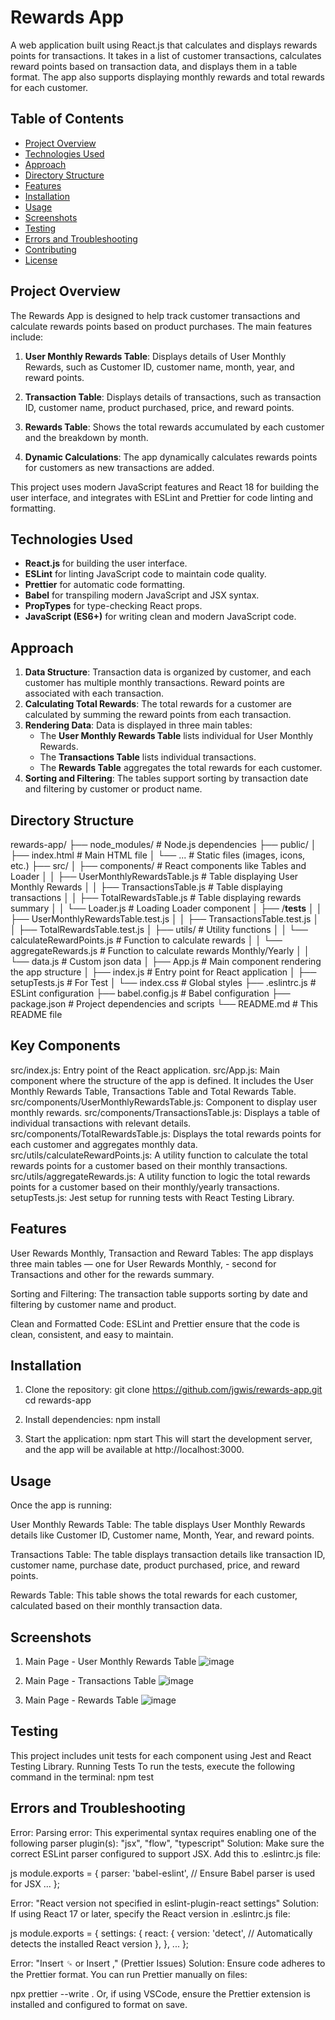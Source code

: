 # Rewards App

A web application built using React.js that calculates and displays rewards points for transactions. It takes in a list of customer transactions, calculates reward points based on transaction data, and displays them in a table format. The app also supports displaying monthly rewards and total rewards for each customer.

## Table of Contents

- [Project Overview](#project-overview)
- [Technologies Used](#technologies-used)
- [Approach](#approach)
- [Directory Structure](#directory-structure)
- [Features](#features)
- [Installation](#installation)
- [Usage](#usage)
- [Screenshots](#screenshots)
- [Testing](#Test)
- [Errors and Troubleshooting](#errors-and-troubleshooting)
- [Contributing](#contributing)
- [License](#license)

## Project Overview

The Rewards App is designed to help track customer transactions and calculate rewards points based on product purchases. The main features include:

1. **User Monthly Rewards Table**: Displays details of User Monthly Rewards, such as Customer ID, customer name, month, year, and reward points.

2. **Transaction Table**: Displays details of transactions, such as transaction ID, customer name, product purchased, price, and reward points.
3. **Rewards Table**: Shows the total rewards accumulated by each customer and the breakdown by month.
4. **Dynamic Calculations**: The app dynamically calculates rewards points for customers as new transactions are added.

This project uses modern JavaScript features and React 18 for building the user interface, and integrates with ESLint and Prettier for code linting and formatting.

## Technologies Used

- **React.js** for building the user interface.
- **ESLint** for linting JavaScript code to maintain code quality.
- **Prettier** for automatic code formatting.
- **Babel** for transpiling modern JavaScript and JSX syntax.
- **PropTypes** for type-checking React props.
- **JavaScript (ES6+)** for writing clean and modern JavaScript code.

## Approach

1. **Data Structure**: Transaction data is organized by customer, and each customer has multiple monthly transactions. Reward points are associated with each transaction.
2. **Calculating Total Rewards**: The total rewards for a customer are calculated by summing the reward points from each transaction.
3. **Rendering Data**: Data is displayed in three main tables:
   - The **User Monthly Rewards Table** lists individual for User Monthly Rewards.
   - The **Transactions Table** lists individual transactions.
   - The **Rewards Table** aggregates the total rewards for each customer.
4. **Sorting and Filtering**: The tables support sorting by transaction date and filtering by customer or product name.

## Directory Structure

rewards-app/
├── node_modules/           # Node.js dependencies
├── public/
│   ├── index.html          # Main HTML file
│   └── ...                 # Static files (images, icons, etc.)
├── src/
│   ├── components/         # React components like Tables and Loader
│   │   ├── UserMonthlyRewardsTable.js  # Table displaying User Monthly Rewards
│   │   ├── TransactionsTable.js  # Table displaying transactions
│   │   ├── TotalRewardsTable.js # Table displaying rewards summary
│   │   └── Loader.js            # Loading Loader component
│   ├── /__tests__
│   │   ├── UserMonthlyRewardsTable.test.js
│   │   ├── TransactionsTable.test.js
│   │   ├── TotalRewardsTable.test.js
│   ├── utils/              # Utility functions
│   │   └── calculateRewardPoints.js # Function to calculate rewards
│   │   └── aggregateRewards.js # Function to calculate rewards Monthly/Yearly
│   │   └── data.js             # Custom json data
│   ├── App.js              # Main component rendering the app structure
│   ├── index.js            # Entry point for React application
│   ├── setupTests.js       # For Test
│   └── index.css           # Global styles
├── .eslintrc.js            # ESLint configuration
├── babel.config.js         # Babel configuration
├── package.json            # Project dependencies and scripts
└── README.md               # This README file

## Key Components
src/index.js: Entry point of the React application.
src/App.js: Main component where the structure of the app is defined. It includes the User Monthly Rewards Table, Transactions Table and Total Rewards Table.
src/components/UserMonthlyRewardsTable.js: Component to display user monthly rewards.
src/components/TransactionsTable.js: Displays a table of individual transactions with relevant details.
src/components/TotalRewardsTable.js: Displays the total rewards points for each customer and aggregates monthly data.
src/utils/calculateRewardPoints.js: A utility function to calculate the total rewards points for a customer based on their monthly transactions.
src/utils/aggregateRewards.js: A utility function to logic the total rewards points for a customer based on their monthly/yearly transactions.
setupTests.js: Jest setup for running tests with React Testing Library.

## Features

User Rewards Monthly, Transaction and Reward Tables: The app displays three main tables — one for User Rewards Monthly, - second for Transactions  and other for the rewards summary.

Sorting and Filtering: The transaction table supports sorting by date and filtering by customer name and product.

Clean and Formatted Code: ESLint and Prettier ensure that the code is clean, consistent, and easy to maintain.

## Installation 

1. Clone the repository:
git clone https://github.com/jgwis/rewards-app.git
cd rewards-app

2. Install dependencies:
npm install

3. Start the application:
npm start
This will start the development server, and the app will be available at http://localhost:3000.

## Usage
Once the app is running:

User Monthly Rewards Table: The table displays User Monthly Rewards details like Customer ID, Customer name, Month, Year, and reward points.

Transactions Table: The table displays transaction details like transaction ID, customer name, purchase date, product purchased, price, and reward points.

Rewards Table: This table shows the total rewards for each customer, calculated based on their monthly transaction data.

## Screenshots

1. Main Page - User Monthly Rewards Table
![image](https://github.com/user-attachments/assets/47ea4040-c6d4-4543-9a36-afcd1432c005)


2. Main Page - Transactions Table
![image](https://github.com/user-attachments/assets/92eab8cf-fa50-46fd-9e79-d0284498d15a)

2. Main Page - Rewards Table
![image](https://github.com/user-attachments/assets/01ca1e1d-aaf7-4108-9556-6bcd7b8f776a)

## Testing
This project includes unit tests for each component using Jest and React Testing Library.
Running Tests
To run the tests, execute the following command in the terminal:
npm test

## Errors and Troubleshooting

Error: Parsing error: This experimental syntax requires enabling one of the following parser plugin(s): "jsx", "flow", "typescript"
Solution:
Make sure the correct ESLint parser configured to support JSX. Add this to .eslintrc.js file:

js
module.exports = {
  parser: 'babel-eslint', // Ensure Babel parser is used for JSX
  ...
};

Error: "React version not specified in eslint-plugin-react settings"
Solution:
If using React 17 or later, specify the React version in .eslintrc.js file:

js
module.exports = {
  settings: {
    react: {
      version: 'detect', // Automatically detects the installed React version
    },
  },
  ...
};

Error: "Insert ␍ or Insert ," (Prettier Issues)
Solution:
Ensure code adheres to the Prettier format. You can run Prettier manually on files:

npx prettier --write .
Or, if using VSCode, ensure the Prettier extension is installed and configured to format on save.

